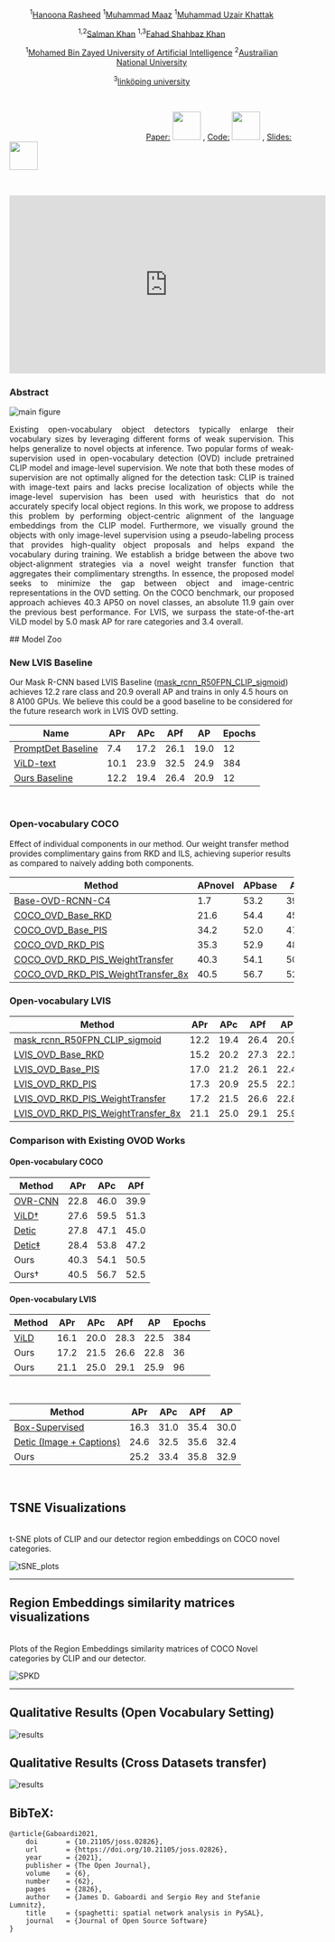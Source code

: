


  <p align="center"> <sup>1</sup><a href="https://scholar.google.com/citations?user=yhDdEuEAAAAJ&hl=en&authuser=1&oi=sra">Hanoona Rasheed</a> <sup>1</sup><a href="https://scholar.google.com/citations?user=vTy9Te8AAAAJ&hl=en&authuser=1&oi=sra">Muhammad Maaz</a> <sup>1</sup><a href="https://scholar.google.com/citations?user=M6fFL4gAAAAJ&hl=en">Muhammad Uzair Khattak</a> </p> 
  <p align="center">
  <sup>1,2</sup><a href="https://salman-h-khan.github.io/">Salman Khan</a> <sup>1,3</sup><a href="https://scholar.google.es/citations?user=zvaeYnUAAAAJ&hl=en">Fahad Shahbaz Khan</a>
  </p> 
  

<p align="center"> 
  <sup>1</sup><a href="https://mbzuai.ac.ae/">Mohamed Bin Zayed University of Artificial Intelligence</a> <sup>2</sup><a href="https://www.anu.edu.au/">Austrailian National University</a>   </p>
  <p align="center"> 
  <sup>3</sup><a href="https://liu.se/en">linköping university</a> </p>



<br>

&emsp;&emsp;&emsp;&emsp;&emsp;&emsp;&emsp;&emsp;&emsp;&emsp;&emsp;&emsp;&emsp;&emsp;&emsp;&emsp;&emsp;  [Paper:](https://arxiv.org/abs/2206.10589) [<img height="50" src="docs/paper_icon.png" width="50" />](https://arxiv.org/abs/2206.10589)  , [Code:](https://github.com/mmaaz60/EdgeNeXt) [<img height="50" src="docs/github_icon.png" width="50" />](https://github.com/mmaaz60/EdgeNeXt) , [Slides:](https://drive.google.com/file/d/1t0tthvh_-dd1BvcmokEb-3FUIaEE31DD/view) [<img height="50" src="docs/Slides.png" width="50" />](https://drive.google.com/file/d/1t0tthvh_-dd1BvcmokEb-3FUIaEE31DD/view)

<br>

<p align="center">
<iframe width="560" height="315" src="https://www.youtube.com/watch?v=JHkuK1mjP28" title="YouTube video player" frameborder="0" allow="accelerometer; autoplay; clipboard-write; encrypted-media; gyroscope; picture-in-picture" allowfullscreen></iframe>
</p>


### Abstract

![main figure](docs/OVD_block_diag.png)
<p align="justify">
Existing open-vocabulary object detectors typically enlarge their vocabulary sizes by leveraging 
different forms of weak supervision. This helps generalize to novel objects at inference. Two popular forms of 
 weak-supervision used in open-vocabulary detection (OVD) include pretrained CLIP model and image-level supervision.
 We note that both these modes of supervision are not optimally aligned for the detection task: CLIP is trained
 with image-text pairs and lacks precise localization of objects while the image-level supervision has been used with
 heuristics that do not accurately specify local object regions. In this work, we propose to address this problem by
 performing object-centric alignment  of the language embeddings from the CLIP model. Furthermore, we visually ground
 the objects with only image-level supervision using a pseudo-labeling process that provides high-quality object 
 proposals and helps expand the vocabulary during training. We establish a bridge between the above two
 object-alignment strategies via a novel weight transfer function that aggregates their complimentary strengths.
 In essence, the proposed model seeks to minimize the gap between object and image-centric representations in the
 OVD setting. On the COCO benchmark, our proposed approach achieves 40.3 AP50 on novel classes, an absolute 11.9
 gain over the previous best performance. For LVIS, we surpass the state-of-the-art ViLD model by 5.0 mask AP for rare
 categories and 3.4 overall. </p>
## Model Zoo

### New LVIS Baseline
Our Mask R-CNN based LVIS Baseline ([mask_rcnn_R50FPN_CLIP_sigmoid](configs/lvis/mask_rcnn_R50FPN_CLIP_sigmoid.yaml)) 
achieves 12.2 rare class and 20.9 overall AP and trains in only 4.5 hours on 8 A100 GPUs. 
We believe this could be a good baseline to be considered for the future research work in LVIS OVD setting.

| Name                                                                                       | APr | APc | APf | AP | Epochs                                                                                                                                          |
|--------------------------------------------------------------------------------------------|------|----|---|------|------|
| [PromptDet Baseline](https://arxiv.org/pdf/2203.14940.pdf)          | 7.4 | 17.2 | 26.1 | 19.0 | 12 |
| [ViLD-text](https://arxiv.org/abs/2104.13921)           | 10.1 | 23.9 | 32.5 | 24.9 | 384 |
| [Ours Baseline](configs/lvis/mask_rcnn_R50FPN_CLIP_sigmoid.yaml)         | 12.2 | 19.4 | 26.4 | 20.9 | 12 |

<br/> 

### Open-vocabulary COCO
Effect of individual components in our method. Our weight transfer method provides complimentary gains from RKD and ILS, achieving superior results as compared to naively adding both components.

| Method                                                                                       | APnovel | APbase | AP   | Download |
|--------------------------------------------------------------------------------------------|---------|--------|------|----------|
| [Base-OVD-RCNN-C4](configs/coco/Base-OVD-RCNN-C4.yaml)                                     | 1.7     | 53.2   | 39.6 | [model](https://mbzuaiac-my.sharepoint.com/:u:/g/personal/hanoona_bangalath_mbzuai_ac_ae/EVLABS0bOahDqpRFOuzYR0YBzvVU-GiC4JMTsdSxMoUG4w?e=FqvWCT)                  |
| [COCO_OVD_Base_RKD](configs/coco/COCO_OVD_Base_RKD.yaml)                                   | 21.6    | 54.4   | 45.8 | [model](https://mbzuaiac-my.sharepoint.com/:u:/g/personal/hanoona_bangalath_mbzuai_ac_ae/EamR9AJ8tBdJqYMf2Cn9tm8B0MoL4hpK2cavnsr0NKDcUA?e=WxNGRB)        |
| [COCO_OVD_Base_PIS](configs/coco/COCO_OVD_Base_PIS.yaml)                                   | 34.2    | 52.0   | 47.4 | [model](https://mbzuaiac-my.sharepoint.com/:u:/g/personal/hanoona_bangalath_mbzuai_ac_ae/EQSUB_pxTalIiArcEPprzaABvC5CFg2Ti8u-gA6gZlljIA?e=LEUr6i)    |
| [COCO_OVD_RKD_PIS](configs/coco/COCO_OVD_RKD_PIS.yaml)                                     | 35.3    | 52.9   | 48.3 | [model]() |
| [COCO_OVD_RKD_PIS_WeightTransfer](configs/coco/COCO_OVD_RKD_PIS_WeightTransfer.yaml)       | 40.3    | 54.1   | 50.5 | [model](https://mbzuaiac-my.sharepoint.com/:u:/g/personal/hanoona_bangalath_mbzuai_ac_ae/Edj5sCOJjAFPqEH3gBrCj6UBRNl6qkanZoHiUDYkTsOHlg?e=SjR5q2)            |
| [COCO_OVD_RKD_PIS_WeightTransfer_8x](configs/coco/COCO_OVD_RKD_PIS_WeightTransfer_8x.yaml) | 40.5    | 56.7   | 52.5 | [model](https://mbzuaiac-my.sharepoint.com/:u:/g/personal/hanoona_bangalath_mbzuai_ac_ae/EUtwrJyDAO9GsI13MpyqyJ4BssrY1JZbaUhPnmFt4FJktA?e=9RxhZF) |

### Open-vocabulary LVIS

| Method                                                                                       | APr | APc | APf | AP | Download                                                                                                                                          |
|--------------------------------------------------------------------------------------------|------|----|---|------|---------------------------------------------------------------------------------------------------------------------------------------------------|
| [mask_rcnn_R50FPN_CLIP_sigmoid](configs/lvis/mask_rcnn_R50FPN_CLIP_sigmoid.yaml)           | 12.2 | 19.4 | 26.4 | 20.9 | [model](https://mbzuaiac-my.sharepoint.com/:u:/g/personal/hanoona_bangalath_mbzuai_ac_ae/EYtGSw6Cmt5JrrjIWV9rfdwBm_ncdhHuIjxJgE9BHv8d2g?e=kVcxb3) |
| [LVIS_OVD_Base_RKD](configs/lvis/LVIS_OVD_Base_RKD.yaml)                                   | 15.2 | 20.2 | 27.3 | 22.1 | [model](https://mbzuaiac-my.sharepoint.com/:u:/g/personal/hanoona_bangalath_mbzuai_ac_ae/EXKueSpvtGNLmjvb3iLeK8UBZ_Zawjna4Uy5EmmnafwOtw?e=45Hsu6) |
| [LVIS_OVD_Base_PIS](configs/lvis/LVIS_OVD_Base_PIS.yaml)                                   | 17.0 | 21.2 | 26.1 | 22.4 | [model](https://mbzuaiac-my.sharepoint.com/:u:/g/personal/hanoona_bangalath_mbzuai_ac_ae/ERr8V8v5Mp9NioxQ2GG_QnIB8SUzNN5NqfGWIXPIifgBmw?e=nls03R) |
| [LVIS_OVD_RKD_PIS](configs/lvis/LVIS_OVD_RKD_PIS.yaml)                                     | 17.3 | 20.9 | 25.5 | 22.1 | [model](https://mbzuaiac-my.sharepoint.com/:u:/g/personal/hanoona_bangalath_mbzuai_ac_ae/EeLjE7LRTmdHhreI-baMncYBTGUadRF9kxHVYjC700L7Xg?e=TrI3oi) |
| [LVIS_OVD_RKD_PIS_WeightTransfer](configs/lvis/LVIS_OVD_RKD_PIS_WeightTransfer.yaml)       | 17.2 | 21.5 | 26.6 | 22.8 | [model](https://mbzuaiac-my.sharepoint.com/:u:/g/personal/hanoona_bangalath_mbzuai_ac_ae/ETZ6xlqmIxlEiee7Nj1G2I8BE6iaY7ArFEAEVHohQJCamg?e=mfP1Mh) |
| [LVIS_OVD_RKD_PIS_WeightTransfer_8x](configs/lvis/LVIS_OVD_RKD_PIS_WeightTransfer_8x.yaml) | 21.1 | 25.0 | 29.1 | 25.9 | [model](https://mbzuaiac-my.sharepoint.com/:u:/g/personal/hanoona_bangalath_mbzuai_ac_ae/EV8g8qped_FCugaB83jeW6EBHBAgWf9ajXv_TeLEGiPMtg?e=wsac5n) |

### Comparison with Existing OVOD Works

#### Open-vocabulary COCO

| Method                                                                                                                                       | APr | APc | APf  |                                                                                                                                         
|----------------------------------------------------------------------------------------------------------------------------------------------|------|----|------|
| [OVR-CNN](https://openaccess.thecvf.com/content/CVPR2021/papers/Zareian_Open-Vocabulary_Object_Detection_Using_Captions_CVPR_2021_paper.pdf) | 22.8 | 46.0 | 39.9 | 
| [ViLD†](https://arxiv.org/pdf/2104.13921.pdf)                                                                                                | 27.6 | 59.5 | 51.3 | 
| [Detic](https://arxiv.org/pdf/2201.02605.pdf)                                                                                                | 27.8 | 47.1 | 45.0 | 
| [Detic‡](https://arxiv.org/pdf/2201.02605.pdf)                                                                                               | 28.4 | 53.8 | 47.2 | 
| Ours                                                                                                                                         | 40.3    | 54.1   | 50.5 |
| Ours†                                                                                                                                         | 40.5    | 56.7   | 52.5 |

#### Open-vocabulary LVIS

| Method                                                                                       | APr | APc | APf | AP | Epochs                                                                                                                                          |
|--------------------------------------------------------------------------------------------|------|----|---|------|------|
| [ViLD](https://arxiv.org/pdf/2203.14940.pdf)          | 16.1 | 20.0 | 28.3 | 22.5 | 384 |
| Ours           | 17.2 | 21.5 | 26.6 | 22.8 | 36 |
| Ours         | 21.1 | 25.0 | 29.1 | 25.9 | 96 |

<br/> 

| Method                                                                                       | APr | APc | APf | AP |                                                                                                                                          
|--------------------------------------------------------------------------------------------|------|----|---|------|
| [Box-Supervised](https://arxiv.org/pdf/2201.02605.pdf)          | 16.3 | 31.0 | 35.4 | 30.0 |
| [Detic (Image + Captions)](https://arxiv.org/pdf/2201.02605.pdf)           | 24.6 | 32.5 | 35.6 | 32.4 |
| Ours         | 25.2 | 33.4 | 35.8 | 32.9 |

<br/> 




## TSNE Visualizations

<br/> 
t-SNE plots of CLIP and our detector region embeddings on COCO novel categories.

![tSNE_plots](docs/tSNE_plots.png)

<hr />

## Region Embeddings similarity matrices visualizations

<br/> 
Plots of the Region Embeddings similarity matrices of COCO Novel categories by CLIP and our detector. 

![SPKD](docs/similarity_matrix.png)

<hr />


## Qualitative Results (Open Vocabulary Setting)

![results](docs/coco_lvis.jpg)

## Qualitative Results (Cross Datasets transfer)

![results](docs/cross_data.jpg)


## BibTeX:
```
@article{Gaboardi2021,
    doi       = {10.21105/joss.02826},
    url       = {https://doi.org/10.21105/joss.02826},
    year      = {2021},
    publisher = {The Open Journal},
    volume    = {6},
    number    = {62},
    pages     = {2826},
    author    = {James D. Gaboardi and Sergio Rey and Stefanie Lumnitz},
    title     = {spaghetti: spatial network analysis in PySAL},
    journal   = {Journal of Open Source Software}
}
```
